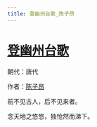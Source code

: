 ```yaml
---
title: 登幽州台歌_陈子昂
---
```


# [登幽州台歌](http://so.gushiwen.org/view_4156.aspx)

朝代：唐代

作者：[陈子昂](http://so.gushiwen.org/author_12.aspx)

前不见古人，后不见来者。

念天地之悠悠，独怆然而涕下。